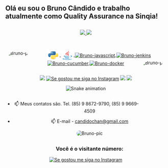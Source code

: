 
<!---
candidochan/candidochan is a ✨ special ✨ repository because its `README.md` (this file) appears on your GitHub profile.
You can click the Preview link to take a look at your changes.
--->
## Olá eu sou o Bruno Cândido e trabalho atualmente como Quality Assurance na Sinqia!

 ##
<div align="center">
  <a href="https://github.com/candidochan">
  <img height="180em" src="https://github-readme-stats.vercel.app/api?username=candidochan&show_icons=true&theme=chartreuse-dark&include_all_commits=true&count_private=true"/>
  <img height="180em" src="https://github-readme-stats.vercel.app/api/top-langs/?username=candidochan&&layout=compact&langs_count=7&theme=chartreuse-dark"/>
</div>
<div style="display: inline_block"><br>
 
 ##
 
 </div>
  <div align="center">
  <img align="left" alt="Bruno-pic" height="150" style="border-radius:50px;" src="https://i.pinimg.com/originals/a5/35/60/a53560c8088900e266880f779dacced7.gif">
  <img align="center" alt="Bruno-Python" height="30" width="40" src="https://raw.githubusercontent.com/devicons/devicon/master/icons/python/python-original.svg">
  <img align="center" alt="Bruno-Java" height="30" width="40" src="https://raw.githubusercontent.com/devicons/devicon/master/icons/java/java-original.svg">
  <img align="center" alt="Bruno-javascript" height="30" width="40" src="https://cdn.jsdelivr.net/gh/devicons/devicon/icons/javascript/javascript-original.svg">
  <img align="center" alt="Bruno-jenkins" height="30" width="40" src="https://cdn.jsdelivr.net/gh/devicons/devicon/icons/jenkins/jenkins-original.svg">
  <img align="center" alt="Bruno-cucumber" height="30" width="40" src="https://cdn.jsdelivr.net/gh/devicons/devicon/icons/cucumber/cucumber-plain.svg">  
  <img align="center" alt="Bruno-docker" height="30" width="40" src="https://cdn.jsdelivr.net/gh/devicons/devicon/icons/docker/docker-original-wordmark.svg">  
  <img align="right" alt="Bruno-pic" height="150" style="border-radius:50px;" src="https://media-exp1.licdn.com/dms/image/C4D0BAQEztjn53lk4Bw/company-logo_200_200/0/1641752210777?e=1651104000&v=beta&t=KQ1rz_LyZuS5g8cf8FJw2dU95Lb5TXeuI4dmrgeABdA">
  
</div>
  
  ##
 
<div> 
 <div align="center">
  <a href ="https://www.youtube.com/channel/UCNm7OguGv5Y8BoSGS4poDgQ" target="_blank"><img src="https://img.shields.io/badge/YouTube-FF0000?style=for-the-badge&logo=youtube&logoColor=white" target="_blank"></a>
  <a href ="https://instagram.com/candidochan" target="_blank"><img src="https://img.shields.io/badge/-Instagram-%23E4405F?style=for-the-badge&logo=instagram&logoColor=white" target="_blank" title="Se gostou me siga no Instagram"></a>
 	<a href ="mailto:candidochan@gmail.com"><img src="https://img.shields.io/badge/-Gmail-%23333?style=for-the-badge&logo=gmail&logoColor=red" target="_blank"></a>
  <a href ="https://www.linkedin.com/in/brunocandidoqa/" target="_blank"><img src="https://img.shields.io/badge/-LinkedIn-%230077B5?style=for-the-badge&logo=linkedin&logoColor=white" target="_blank"></a> 
   
  ![Snake animation](https://github.com/candidochan/candidochan/blob/output/github-contribution-grid-snake.svg)
 

   ##
 
- 📫 Meus contatos são. Tel. (85) 9 8672-9790, (85) 9 9669-4509 
- 📫 E-mail - candidochan@gmail.com
 

  
  <img align="center" alt="Bruno-pic" height="150" style="border-radius:50px;" src="https://c.tenor.com/xuQFAKdyBDkAAAAC/game-gamer.gifhttps://c.tenor.com/xuQFAKdyBDkAAAAC/game-gamer.gif">
  
  ##
  ###                                                   Você é o visitante número:
  
 <a href="https://instagram.com/candidochan" title="Se gostou me siga no Instagram"><img src="https://counter2.stat.ovh/private/webcontadores.php?c=c5qjwbq621r4yxlu23rarqgfgw42prbm" border="0" title="Se gostou me siga no Instagram" alt="Se gostou me siga no Instagram"></a>
  
  ##
   <!---
candidochan/candidochan is a ✨ special ✨ repository because its `README.md` (this file) appears on your GitHub profile.
You can click the Preview link to take a look at your changes.
--->
